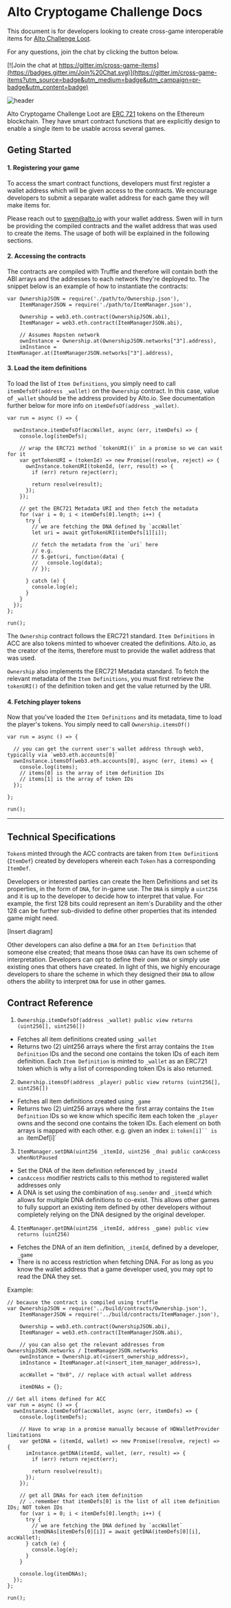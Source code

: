 # Alto Cryptogame Challenge Docs

This document is for developers looking to create cross-game interoperable items for [Alto Challenge Loot](https://loot.alto.io).

For any questions, join the chat by clicking the button below.

[![Join the chat at https://gitter.im/cross-game-items](https://badges.gitter.im/Join%20Chat.svg)](https://gitter.im/cross-game-items?utm_source=badge&utm_medium=badge&utm_campaign=pr-badge&utm_content=badge)

![header](images/showcase.png)

Alto Cryptogame Challenge Loot are [ERC 721](http://erc721.org/) tokens on the Ethereum blockchain. They have smart contract functions that are explicitly design to enable a single item to be usable across several games.

## Geting Started

#### 1. Registering your game

To access the smart contract functions, developers must first register a wallet address which will be given access to the contracts. We encourage developers to submit a separate wallet address for each game they will make items for.

Please reach out to [swen@alto.io](mailto://swen@alto.io) with your wallet address. Swen will in turn be providing the compiled contracts and the wallet address that was used to create the items. The usage of both will be explained in the following sections.

#### 2. Accessing the contracts

The contracts are compiled with Truffle and therefore will contain both the ABI arrays and the addresses to each network they're deployed to. The snippet below is an example of how to instantiate the contracts:

```
var OwnershipJSON = require('./path/to/Ownership.json'),
    ItemManagerJSON = require('./path/to/ItemManager.json'),

    Ownership = web3.eth.contract(OwnershipJSON.abi),
    ItemManager = web3.eth.contract(ItemManagerJSON.abi),

    // Assumes Ropsten network
    ownInstance = Ownership.at(OwnershipJSON.networks["3"].address),
    imInstance = ItemManager.at(ItemManagerJSON.networks["3"].address),
```

#### 3. Load the item definitions

To load the list of `Item Definitions`, you simply need to call `itemDefsOf(address _wallet)` on the `Ownership` contract. In this case, value of `_wallet` should be the address provided by Alto.io. See documentation further below for more info on `itemDefsOf(address _wallet)`.

```
var run = async () => {

  ownInstance.itemDefsOf(accWallet, async (err, itemDefs) => {
    console.log(itemDefs);

    // wrap the ERC721 method `tokenURI()` in a promise so we can wait for it
    var getTokenURI = (tokenId) => new Promise((resolve, reject) => {
      ownInstance.tokenURI(tokenId, (err, result) => {
        if (err) return reject(err);

        return resolve(result);
      });
    });

    // get the ERC721 Metadata URI and then fetch the metadata
    for (var i = 0; i < itemDefs[0].length; i++) {
      try {
        // we are fetching the DNA defined by `accWallet`
        let uri = await getTokenURI(itemDefs[1][i]);

        // fetch the metadata from the `uri` here
        // e.g.
        // $.get(uri, function(data) {
        //   console.log(data);
        // });

      } catch (e) {
        console.log(e);
      }
    }
  });
};

run();
```

The `Ownership` contract follows the ERC721 standard. `Item Definitions` in ACC are also tokens minted to whoever created the definitions. Alto.io, as the creator of the items, therefore must to provide the wallet address that was used.

`Ownership` also implements the ERC721 Metadata standard. To fetch the relevant metadata of the `Item Definitions`, you must first retrieve the `tokenURI()` of the definition token and get the value returned by the URI.

#### 4. Fetching player tokens

Now that you've loaded the `Item Definitions` and its metadata, time to load the player's tokens. You simply need to call `Ownership.itemsOf()`

```
var run = async () => {

  // you can get the current user's wallet address through web3, typically via `web3.eth.accounts[0]`
  ownInstance.itemsOf(web3.eth.accounts[0], async (err, items) => {
    console.log(items);
    // items[0] is the array of item definition IDs
    // items[1] is the array of token IDs
  });

};

run();
```

-----

## Technical Specifications


`Token`s minted through the ACC contracts are taken from `Item Definition`s (`ItemDef`) created by developers wherein each `Token` has a corresponding `ItemDef`.

Developers or interested parties can create the Item Definitions and set its properties, in the form of `DNA`, for in-game use. The `DNA` is simply a `uint256` and it is up to the developer to decide how to interpret that value. For example, the first 128 bits could represent an item's Durability and the other 128 can be further sub-divided to define other properties that its intended game might need.

[Insert diagram]

Other developers can also define a `DNA` for an `Item Definition` that someone else created; that means those `DNA`s can have its own scheme of interpretation. Developers can opt to define their own `DNA` or simply use existing ones that others have created. In light of this, we highly encourage developers to share the scheme in which they designed their `DNA` to allow others the ability to interpret `DNA` for use in other games.

## Contract Reference

1. `Ownership.itemDefsOf(address _wallet) public view returns (uint256[], uint256[])`
  - Fetches all item definitions created using `_wallet`
  - Returns two (2) uint256 arrays where the first array contains the `Item Definition` IDs and the second one contains the token IDs of each item definition. Each `Item Definition` is minted to `_wallet` as an ERC721 token which is why a list of corresponding token IDs is also returned.
2. `Ownership.itemsOf(address _player) public view returns (uint256[], uint256[])`
  - Fetches all item definitions created using `_game`
  - Returns two (2) uint256 arrays where the first array contains the `Item Definition` IDs so we know which specific item each token the `_player` owns and the second one contains the token IDs. Each element on both arrays is mapped with each other. e.g. given an index `i`: `token[i]`` is an `itemDef[i]`
3. `ItemManager.setDNA(uint256 _itemId, uint256 _dna) public canAccess whenNotPaused`
  - Set the DNA of the item definition referenced by `_itemId`
  - `canAccess` modifier restricts calls to this method to registered wallet addresses only
  - A DNA is set using the combination of `msg.sender` and `_itemId` which allows for multiple DNA definitions to co-exist. This allows other games to fully support an existing item defined by other developers without completely relying on the DNA designed by the original developer.

4. `ItemManager.getDNA(uint256 _itemId, address _game) public view returns (uint256)`
  - Fetches the DNA of an item definition, `_itemId`, defined by a developer, `_game`
  - There is no access restriction when fetching DNA. For as long as you know the wallet address that a game developer used, you may opt to read the DNA they set.

Example:

```
// because the contract is compiled using truffle
var OwnershipJSON = require('../build/contracts/Ownership.json'),
    ItemManagerJSON = require('../build/contracts/ItemManager.json'),

    Ownership = web3.eth.contract(OwnershipJSON.abi),
    ItemManager = web3.eth.contract(ItemManagerJSON.abi),

    // you can also get the relevant addresses from OwnershipJSON.networks / ItemManagerJSON.networks
    ownInstance = Ownership.at(<insert_ownership_address>),
    imInstance = ItemManager.at(<insert_item_manager_address>),

    accWallet = "0x0", // replace with actual wallet address

    itemDNAs = {};

// Get all items defined for ACC
var run = async () => {
  ownInstance.itemDefsOf(accWallet, async (err, itemDefs) => {
    console.log(itemDefs);

    // Have to wrap in a promise manually because of HDWalletProvider limitations
    var getDNA = (itemId, wallet) => new Promise((resolve, reject) => {
      imInstance.getDNA(itemId, wallet, (err, result) => {
        if (err) return reject(err);

        return resolve(result);
      });
    });

    // get all DNAs for each item definition
    // ..remember that itemDefs[0] is the list of all item definition IDs; NOT token IDs
    for (var i = 0; i < itemDefs[0].length; i++) {
      try {
        // we are fetching the DNA defined by `accWallet`
        itemDNAs[itemDefs[0][i]] = await getDNA(itemDefs[0][i], accWallet);
      } catch (e) {
        console.log(e);
      }
    }

    console.log(itemDNAs);
  });
};

run();
```
